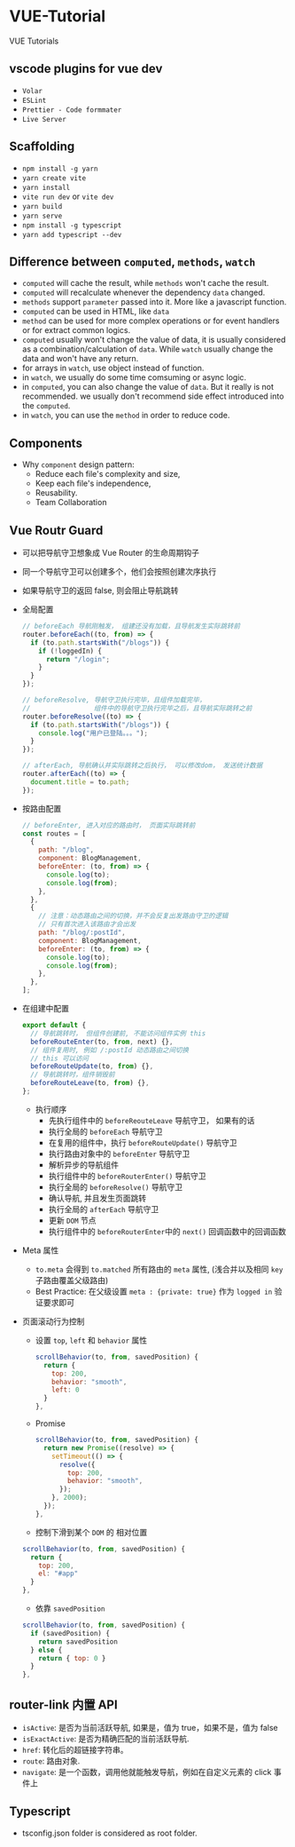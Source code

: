 # VUE-Tutorial

VUE Tutorials

## vscode plugins for vue dev

- `Volar`
- `ESLint`
- `Prettier - Code formmater`
- `Live Server`

## Scaffolding

- `npm install -g yarn`
- `yarn create vite`
- `yarn install`
- `vite run dev` or `vite dev`
- `yarn build`
- `yarn serve`
- `npm install -g typescript`
- `yarn add typescript --dev`

## Difference between `computed`, `methods`, `watch`

- `computed` will cache the result, while `methods` won't cache the result.
- `computed` will recalculate whenever the dependency `data` changed.
- `methods` support `parameter` passed into it. More like a javascript function.
- `computed` can be used in HTML, like `data`
- `method` can be used for more complex operations or for event handlers or for extract common logics.
- `computed` usually won't change the value of data, it is usually considered as a combination/calculation of `data`. While `watch` usually change the data and won't have any return.
- for arrays in `watch`, use object instead of function.
- in `watch`, we usually do some time comsuming or async logic.
- in `computed`, you can also change the value of `data`. But it really is not recommended. we usually don't recommend side effect introduced into the `computed`.
- in `watch`, you can use the `method` in order to reduce code.

## Components

- Why `component` design pattern:
  - Reduce each file's complexity and size,
  - Keep each file's independence,
  - Reusability.
  - Team Collaboration

## Vue Routr Guard

- 可以把导航守卫想象成 Vue Router 的生命周期钩子
- 同一个导航守卫可以创建多个，他们会按照创建次序执行
- 如果导航守卫的返回 false, 则会阻止导航跳转
- 全局配置

  ```js
  // beforeEach 导航刚触发， 组建还没有加载，且导航发生实际跳转前
  router.beforeEach((to, from) => {
    if (to.path.startsWith("/blogs")) {
      if (!loggedIn) {
        return "/login";
      }
    }
  });

  // beforeResolve, 导航守卫执行完毕，且组件加载完毕，
  //                组件中的导航守卫执行完毕之后，且导航实际跳转之前
  router.beforeResolve((to) => {
    if (to.path.startsWith("/blogs")) {
      console.log("用户已登陆。。。");
    }
  });

  // afterEach, 导航确认并实际跳转之后执行， 可以修改dom， 发送统计数据
  router.afterEach((to) => {
    document.title = to.path;
  });
  ```

- 按路由配置

  ```js
  // beforeEnter, 进入对应的路由时， 页面实际跳转前
  const routes = [
    {
      path: "/blog",
      component: BlogManagement,
      beforeEnter: (to, from) => {
        console.log(to);
        console.log(from);
      },
    },
    {
      // 注意：动态路由之间的切换，并不会反复出发路由守卫的逻辑
      // 只有首次进入该路由才会出发
      path: "/blog/:postId",
      component: BlogManagement,
      beforeEnter: (to, from) => {
        console.log(to);
        console.log(from);
      },
    },
  ];
  ```

- 在组建中配置

  ```js
  export default {
    // 导航跳转时， 但组件创建前, 不能访问组件实例 this
    beforeRouteEnter(to, from, next) {},
    // 组件复用时, 例如 /:postId 动态路由之间切换
    // this 可以访问
    beforeRouteUpdate(to, from) {},
    // 导航跳转时，组件销毁前
    beforeRouteLeave(to, from) {},
  };
  ```

  - 执行顺序
    - 先执行组件中的 `beforeReouteLeave` 导航守卫， 如果有的话
    - 执行全局的 `beforeEach` 导航守卫
    - 在复用的组件中，执行 `beforeRouteUpdate()` 导航守卫
    - 执行路由对象中的 `beforeEnter` 导航守卫
    - 解析异步的导航组件
    - 执行组件中的 `beforeRouterEnter()` 导航守卫
    - 执行全局的 `beforeResolve()` 导航守卫
    - 确认导航, 并且发生页面跳转
    - 执行全局的 `afterEach` 导航守卫
    - 更新 `DOM` 节点
    - 执行组件中的 `beforeRouterEnter`中的 `next()` 回调函数中的回调函数

- Meta 属性

  - `to.meta` 会得到 `to.matched` 所有路由的 `meta` 属性, (浅合并以及相同 `key` 子路由覆盖父级路由)
  - Best Practice: 在父级设置 `meta : {private: true}` 作为 `logged in` 验证要求即可

- 页面滚动行为控制

  - 设置 `top`, `left` 和 `behavior` 属性

    ```js
    scrollBehavior(to, from, savedPosition) {
      return {
        top: 200,
        behavior: "smooth",
        left: 0
      }
    },
    ```

  - Promise

    ```js
    scrollBehavior(to, from, savedPosition) {
      return new Promise((resolve) => {
        setTimeout(() => {
          resolve({
            top: 200,
            behavior: "smooth",
          });
        }, 2000);
      });
    },
    ```

  - 控制下滑到某个 `DOM` 的 相对位置

  ```js
  scrollBehavior(to, from, savedPosition) {
    return {
      top: 200,
      el: "#app"
    }
  },
  ```

  - 依靠 `savedPosition`

  ```js
  scrollBehavior(to, from, savedPosition) {
    if (savedPosition) {
      return savedPosition
    } else {
      return { top: 0 }
    }
  },
  ```

## router-link 内置 API

- `isActive`: 是否为当前活跃导航, 如果是，值为 true，如果不是，值为 false
- `isExactActive`: 是否为精确匹配的当前活跃导航.
- `href`: 转化后的超链接字符串。
- `route`: 路由对象.
- `navigate`: 是一个函数，调用他就能触发导航，例如在自定义元素的 click 事件上

## Typescript

- tsconfig.json folder is considered as root folder.
